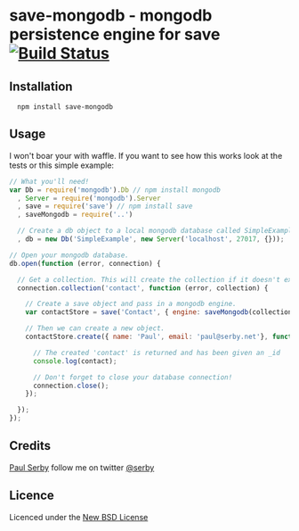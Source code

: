 # save-mongodb - mongodb persistence engine for **save** [![Build Status](https://travis-ci.org/Evh27/save-mongodb.svg?branch=master)](https://travis-ci.org/Evh27/save-mongodb)

## Installation

      npm install save-mongodb

## Usage

I won't boar your with waffle. If you want to see how this works look at the tests or this simple example:

```js
// What you'll need!
var Db = require('mongodb').Db // npm install mongodb
  , Server = require('mongodb').Server
  , save = require('save') // npm install save
  , saveMongodb = require('..')

  // Create a db object to a local mongodb database called SimpleExample.
  , db = new Db('SimpleExample', new Server('localhost', 27017, {}));

// Open your mongodb database.
db.open(function (error, connection) {

  // Get a collection. This will create the collection if it doesn't exist.
  connection.collection('contact', function (error, collection) {

    // Create a save object and pass in a mongodb engine.
    var contactStore = save('Contact', { engine: saveMongodb(collection) });

    // Then we can create a new object.
    contactStore.create({ name: 'Paul', email: 'paul@serby.net'}, function (error, contact) {

      // The created 'contact' is returned and has been given an _id
      console.log(contact);

      // Don't forget to close your database connection!
      connection.close();
    });

  });
});
```

## Credits
[Paul Serby](https://github.com/serby/) follow me on twitter [@serby](http://twitter.com/serby)

## Licence
Licenced under the [New BSD License](http://opensource.org/licenses/bsd-license.php)

